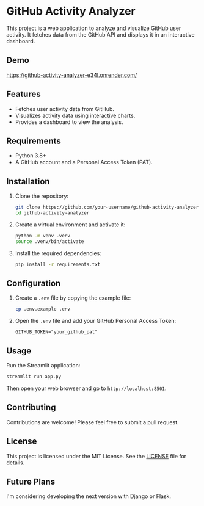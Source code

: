 # GitHub Activity Analyzer

This project is a web application to analyze and visualize GitHub user activity. It fetches data from the GitHub API and displays it in an interactive dashboard.

## Demo

https://github-activity-analyzer-e34l.onrender.com/

## Features

*   Fetches user activity data from GitHub.
*   Visualizes activity data using interactive charts.
*   Provides a dashboard to view the analysis.

## Requirements

*   Python 3.8+
*   A GitHub account and a Personal Access Token (PAT).

## Installation

1.  Clone the repository:
    ```bash
    git clone https://github.com/your-username/github-activity-analyzer.git
    cd github-activity-analyzer
    ```

2.  Create a virtual environment and activate it:
    ```bash
    python -m venv .venv
    source .venv/bin/activate
    ```

3.  Install the required dependencies:
    ```bash
    pip install -r requirements.txt
    ```

## Configuration

1.  Create a `.env` file by copying the example file:
    ```bash
    cp .env.example .env
    ```

2.  Open the `.env` file and add your GitHub Personal Access Token:
    ```
    GITHUB_TOKEN="your_github_pat"
    ```

## Usage

Run the Streamlit application:

```bash
streamlit run app.py
```

Then open your web browser and go to `http://localhost:8501`.

## Contributing

Contributions are welcome! Please feel free to submit a pull request.

## License

This project is licensed under the MIT License. See the [LICENSE](LICENSE) file for details.

## Future Plans

I'm considering developing the next version with Django or Flask.
